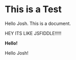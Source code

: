 # This is a Test

Hello Josh. This is a document.

HEY
ITS LIKE JSFIDDLE!!!!!

**Hello!**


Hello Josh!

